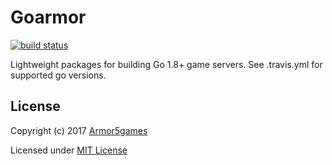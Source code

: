 # Goarmor

[![build status](https://travis-ci.org/armor5games/goarmor.svg)](https://travis-ci.org/armor5games/goarmor)

Lightweight packages for building Go 1.8+ game servers.
See .travis.yml for supported go versions.

## License

Copyright (c) 2017 [Armor5games](https://github.com/armor5games)

Licensed under [MIT License](./LICENSE)

